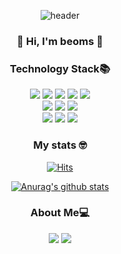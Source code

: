 <div align='center'>
  
  ![header](https://capsule-render.vercel.app/api?type=waving&color=auto&height=280&section=header&text=beoms96%20GitHub&fontSize=50&animation=scaleIn)
  
  ### 👋 Hi, I'm beoms 👋 
  
  <p></p>

  
  ### Technology Stack📚
<div align='center'>
  <span><img src="https://img.shields.io/badge/JavaScript-F7DF1E?style=flat-square&logo=JavaScript&logoColor=white"/><span>
  <span><img src="https://img.shields.io/badge/Node.js-339933?style=flat-square&logo=node-dot-js&logoColor=white"/><span>
  <span><img src="https://img.shields.io/badge/Java-007396?style=flat-square&logo=Java&logoColor=white"/><span>
  <span><img src="https://img.shields.io/badge/Python-3776AB?style=flat-square&logo=Python&logoColor=white"/><span>
  <span><img src="https://img.shields.io/badge/C-A8B9CC?style=flat-square&logo=C&logoColor=white"/><span>
    <br />
  <span><img src="https://img.shields.io/badge/Bitcoin-F7931A?style=flat-square&logo=Bitcoin&logoColor=white"/><span>
  <span><img src="https://img.shields.io/badge/Ethereum-3C3C3D?style=flat-square&logo=Ethereum&logoColor=white"/><span>
  <span><img src="https://img.shields.io/badge/Hyperledger-2F3134?style=flat-square&logo=Hyperledger&logoColor=white"/><span>
    <br />
  <span><img src="https://img.shields.io/badge/Spring-6DB33F?style=flat-square&logo=Spring&logoColor=white"/><span>
  <span><img src="https://img.shields.io/badge/SpringBoot-6DB33F?style=flat-square&logo=SpringBoot&logoColor=white"/><span>
  <span><img src="https://img.shields.io/badge/React-61DAFB?style=flat-square&logo=React&logoColor=white"/><span>
</div>
  
    
### My stats 🤓
[![Hits](https://hits.seeyoufarm.com/api/count/incr/badge.svg?url=https%3A%2F%2Fgithub.com%2Fbeoms96%2Fhit-counter&count_bg=%23CEA0E9&title_bg=%23555555&icon=&icon_color=%23E7E7E7&title=hits&edge_flat=true)](https://hits.seeyoufarm.com)
    
[![Anurag's github stats](https://github-readme-stats.vercel.app/api?username=beoms96&show_icons=true&theme=tokyonight)](https://github.com/anuraghazra/github-readme-stats)

    
  ### About Me💻
<div align='center'>
<a href="https://www.linkedin.com/in/beom-seok-cho-6433a018b/"><img src="https://img.shields.io/badge/LinkedIn-0A66C2?style=flat-square&logo=LinkedIn&logoColor=white"/></a>
<a href="https://velog.io/@beoms96"><img src="https://img.shields.io/badge/velog-1DBF73?style=flat-square&logo=Vimeo&logoColor=white"/></a>
</div>
    
<p></p>
</div>
